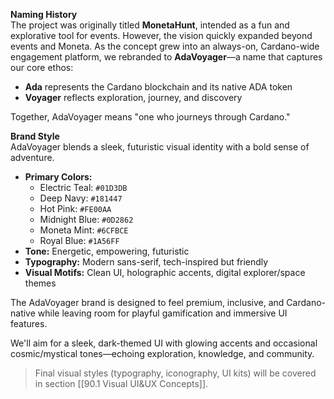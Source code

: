 **Naming History**  
The project was originally titled **MonetaHunt**, intended as a fun and explorative tool for events. However, the vision quickly expanded beyond events and Moneta. As the concept grew into an always-on, Cardano-wide engagement platform, we rebranded to **AdaVoyager**—a name that captures our core ethos:

- **Ada** represents the Cardano blockchain and its native ADA token
- **Voyager** reflects exploration, journey, and discovery

Together, AdaVoyager means "one who journeys through Cardano."

**Brand Style**  
AdaVoyager blends a sleek, futuristic visual identity with a bold sense of adventure.

- **Primary Colors:**
    - Electric Teal: `#01D3DB`
    - Deep Navy: `#181447`
    - Hot Pink: `#FE00AA`
    - Midnight Blue: `#0D2862`
    - Moneta Mint: `#6CFBCE`
    - Royal Blue: `#1A56FF`
- **Tone:** Energetic, empowering, futuristic
- **Typography:** Modern sans-serif, tech-inspired but friendly
- **Visual Motifs:** Clean UI, holographic accents, digital explorer/space themes

The AdaVoyager brand is designed to feel premium, inclusive, and Cardano-native while leaving room for playful gamification and immersive UI features.

We'll aim for a sleek, dark-themed UI with glowing accents and occasional cosmic/mystical tones—echoing exploration, knowledge, and community.

> Final visual styles (typography, iconography, UI kits) will be covered in section [[90.1 Visual UI&UX Concepts]].